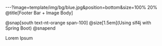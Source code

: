 ---?image=template/img/bg/blue.jpg&position=bottom&size=100% 20%
@title[Footer Bar + Image Body]

@snap[south text-nt-orange span-100]
@size[1.5em](Using slf4j with Spring Boot)
@snapend

Lorem Ipsum